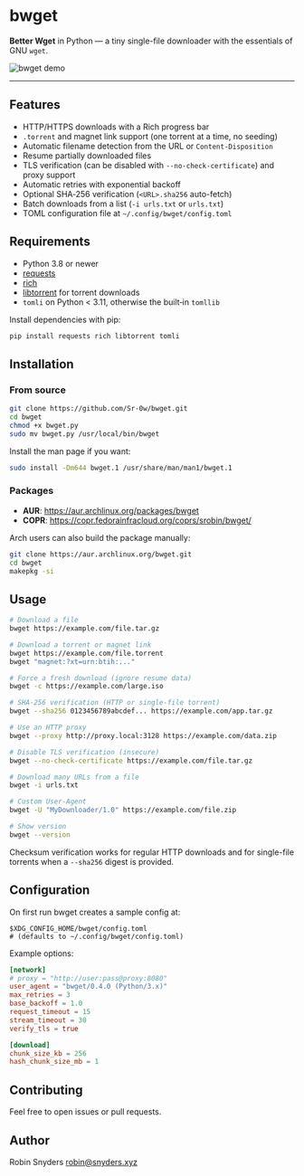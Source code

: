# bwget

**Better Wget** in Python — a tiny single-file downloader with the essentials of GNU `wget`.

![bwget demo](https://pouch.jumpshare.com/preview/P97VWVAAv80eYgIit58iPW7Z9p5B2Gii1s3TPaJwO_8I-1Ix-3go_5QyWkuWnjxU2A4Rb8yKhJS2MLfj-2Drjw5QoTvJ8_fU7PXfI7G3wVM)

---

## Features

- HTTP/HTTPS downloads with a Rich progress bar
- `.torrent` and magnet link support (one torrent at a time, no seeding)
- Automatic filename detection from the URL or `Content-Disposition`
- Resume partially downloaded files
- TLS verification (can be disabled with `--no-check-certificate`) and proxy support
- Automatic retries with exponential backoff
- Optional SHA‑256 verification (`<URL>.sha256` auto-fetch)
- Batch downloads from a list (`-i urls.txt` or `urls.txt`)
- TOML configuration file at `~/.config/bwget/config.toml`

## Requirements

- Python 3.8 or newer
- [requests](https://pypi.org/project/requests/)
- [rich](https://pypi.org/project/rich/)
- [libtorrent](https://pypi.org/project/libtorrent/) for torrent downloads
- `tomli` on Python < 3.11, otherwise the built‑in `tomllib`

Install dependencies with pip:

```bash
pip install requests rich libtorrent tomli
```

## Installation

### From source

```bash
git clone https://github.com/Sr-0w/bwget.git
cd bwget
chmod +x bwget.py
sudo mv bwget.py /usr/local/bin/bwget
```

Install the man page if you want:

```bash
sudo install -Dm644 bwget.1 /usr/share/man/man1/bwget.1
```

### Packages

- **AUR**: <https://aur.archlinux.org/packages/bwget>
- **COPR**: <https://copr.fedorainfracloud.org/coprs/srobin/bwget/>

Arch users can also build the package manually:

```bash
git clone https://aur.archlinux.org/bwget.git
cd bwget
makepkg -si
```

## Usage

```bash
# Download a file
bwget https://example.com/file.tar.gz

# Download a torrent or magnet link
bwget https://example.com/file.torrent
bwget "magnet:?xt=urn:btih:..."

# Force a fresh download (ignore resume data)
bwget -c https://example.com/large.iso

# SHA‑256 verification (HTTP or single-file torrent)
bwget --sha256 0123456789abcdef... https://example.com/app.tar.gz

# Use an HTTP proxy
bwget --proxy http://proxy.local:3128 https://example.com/data.zip

# Disable TLS verification (insecure)
bwget --no-check-certificate https://example.com/file.tar.gz

# Download many URLs from a file
bwget -i urls.txt

# Custom User-Agent
bwget -U "MyDownloader/1.0" https://example.com/file.zip

# Show version
bwget --version
```

Checksum verification works for regular HTTP downloads and for single-file torrents when a `--sha256` digest is provided.

## Configuration

On first run bwget creates a sample config at:

```text
$XDG_CONFIG_HOME/bwget/config.toml
# (defaults to ~/.config/bwget/config.toml)
```

Example options:

```toml
[network]
# proxy = "http://user:pass@proxy:8080"
user_agent = "bwget/0.4.0 (Python/3.x)"
max_retries = 3
base_backoff = 1.0
request_timeout = 15
stream_timeout = 30
verify_tls = true

[download]
chunk_size_kb = 256
hash_chunk_size_mb = 1
```

## Contributing

Feel free to open issues or pull requests.

## Author

Robin Snyders <robin@snyders.xyz>
